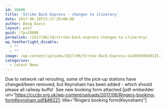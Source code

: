 ```yaml
---
id: 10606
title: 'Strike Back Express - changes to itinerary'
date: 2017-06-18T23:37:25+00:00
author: Doug Davis
layout: post
guid: /?p=10606
permalink: /2017/06/18/strike-back-express-changes-to-itinerary/
wp_featherlight_disable:
  - ""
  - ""
image: /wp-content/uploads/2017/06/Strike-Back-Express-e1496959049115.jpg
categories:
  - Latest News
---
```

Due to network rail rerouting, some of the pick-up stations have changed/been removed, but Keynsham has been added - which should please all railway buffs!  See new booking form attached.[pdf-embedder url=&#8221;https://cccbr.org.uk/wp-content/uploads/2017/06/Ringers-booking-formKeynsham.pdf&#8221; title=&#8221;Ringers booking form(Keynsham)&#8221;]
